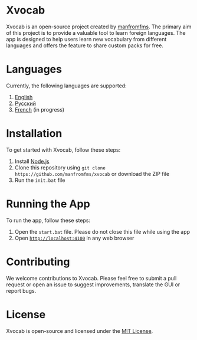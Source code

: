 # Xvocab

Xvocab is an open-source project created by [manfromfms](https://github.com/manfromfms/). The primary aim of this project is to provide a valuable tool to learn foreign languages. The app is designed to help users learn new vocabulary from different languages and offers the feature to share custom packs for free.

# Languages

Currently, the following languages are supported:
1. [English](https://github.com/manfromfms/xvocab)
2. [Русский](https://github.com/manfromfms/xvocab/blob/main/github/root/ru/README.md)
3. [French](https://github.com/manfromfms/xvocab/blob/main/github/root/fr/README.md) (in progress)

# Installation

To get started with Xvocab, follow these steps:

1. Install [Node.js](https://nodejs.org)
2. Clone this repository using `git clone https://github.com/manfromfms/xvocab` or download the ZIP file
3. Run the `init.bat` file

# Running the App

To run the app, follow these steps:

1. Open the `start.bat` file. Please do not close this file while using the app
2. Open [`http://localhost:4100`](http://localhost:4100) in any web browser

# Contributing

We welcome contributions to Xvocab. Please feel free to submit a pull request or open an issue to suggest improvements, translate the GUI or report bugs.

# License

Xvocab is open-source and licensed under the [MIT License](https://opensource.org/licenses/MIT).
